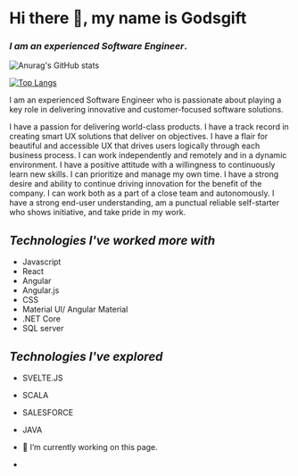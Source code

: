

#                            Hi there 👋, my name is Godsgift


### *I am an experienced Software Engineer*.

![Anurag's GitHub stats](https://github-readme-stats.vercel.app/api?username=giftakari&show_icons=true&count_private=true&theme=radical&count_all_commits=true&langs_count=true)


[![Top Langs](https://github-readme-stats.vercel.app/api/top-langs/?username=giftakari)](https://github.com/anuraghazra/github-readme-stats)






I am an experienced Software Engineer who is passionate about playing a key role in delivering innovative and customer-focused software solutions.

I have a passion for delivering world-class products.
I have a track record in creating smart UX solutions that deliver on objectives.
I have a flair for beautiful and accessible UX that drives users logically through each business process.
I can work independently and remotely and in a dynamic environment.
I have a positive attitude with a willingness to continuously learn new skills.
I can prioritize and manage my own time.
I have a strong desire and ability to continue driving innovation for the benefit of the company.
I can work both as a part of a close team and autonomously.
I have a strong end-user understanding, am a punctual reliable self-starter who shows initiative, and take pride in my work.

## *Technologies I've worked more with*
- Javascript
- React
- Angular
- Angular.js
- CSS 
- Material UI/ Angular Material
- .NET Core 
- SQL server 


## *Technologies I've explored* 
- SVELTE.JS
- SCALA
- SALESFORCE 
- JAVA

- 🔭 I’m currently working on this page. 
- 




